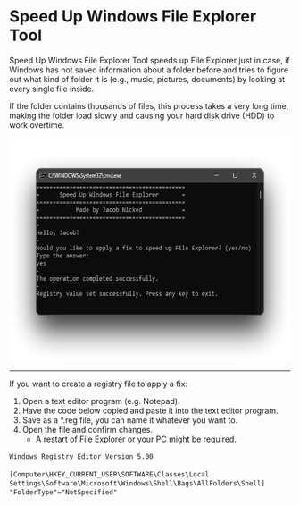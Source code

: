 # Speed Up Windows File Explorer Tool

<p>Speed Up Windows File Explorer Tool speeds up File Explorer just in case, if Windows has not saved information about a folder before and tries to figure out what kind of folder it is (e.g., music, pictures, documents) by looking at every single file inside.</p>
<p>If the folder contains thousands of files, this process takes a very long time, making the folder load slowly and causing your hard disk drive (HDD) to work overtime.</p>
<img src="files/screenshot.png" height="400px" />
<hr>

If you want to create a registry file to apply a fix:
<ol>
  <li>Open a text editor program (e.g. Notepad).</li>
  <li>Have the code below copied and paste it into the text editor program.</li>
  <li>Save as a *.reg file, you can name it whatever you want to.</li>
  <li>Open the file and confirm changes.
    <ul>
      <li>A restart of File Explorer or your PC might be required.</li>
    </ul>
  </li>
</ol>

```
Windows Registry Editor Version 5.00

[Computer\HKEY_CURRENT_USER\SOFTWARE\Classes\Local Settings\Software\Microsoft\Windows\Shell\Bags\AllFolders\Shell]
"FolderType"="NotSpecified"
```
<br>
